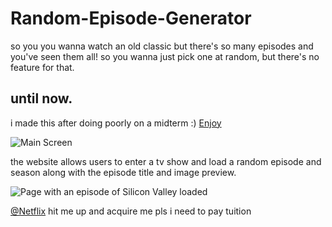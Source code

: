 # Random-Episode-Generator
so you you wanna watch an old classic but there's so many episodes and you've seen them all!
so you wanna just pick one at random, but there's no feature for that.
## until now.

i made this after doing poorly on a midterm :) [Enjoy](https://randomepisodegenerator.herokuapp.com/)

![Main Screen](https://i.imgur.com/Em5DkY0.png)

the website allows users to enter a tv show and load a random episode 
and season along with the episode title and image preview.

![Page with an episode of Silicon Valley loaded](https://i.imgur.com/J7wzfbW.png)

[@Netflix](http://netflix.com) hit me up and acquire me pls i need to pay tuition
